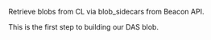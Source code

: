 Retrieve blobs from CL via blob_sidecars from Beacon API.

This is the first step to building our DAS blob.